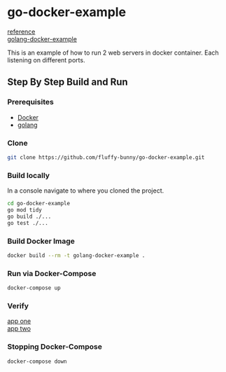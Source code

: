 # go-docker-example

[reference](https://www.bacancytechnology.com/blog/dockerize-golang-application)  
[golang-docker-example](https://github.com/DekivadiyaKishan/golang-docker-example)  

This is an example of how to run 2 web servers in docker container.  Each listening on different ports.

## Step By Step Build and Run

### Prerequisites  

* [Docker](https://docs.docker.com/engine/install/)
* [golang](https://go.dev/dl/)

### Clone

```bash
git clone https://github.com/fluffy-bunny/go-docker-example.git
```

### Build locally

In a console navigate to where you cloned the project.  

```bash
cd go-docker-example
go mod tidy
go build ./...
go test ./...
```

### Build Docker Image

```bash
docker build --rm -t golang-docker-example .
```

### Run via Docker-Compose

```bash
docker-compose up
```

### Verify

[app one](http://localhost:8081/)  
[app two](http://localhost:8082/)

### Stopping Docker-Compose

```bash
docker-compose down
```
